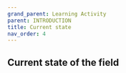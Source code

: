 ```yaml
---
grand_parent: Learning Activity
parent: INTRODUCTION
title: Current state
nav_order: 4
---
```


 Current state of the field
--------------------------------------------------------------------------------

